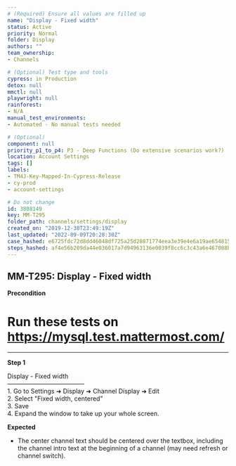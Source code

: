 ```yaml
---
# (Required) Ensure all values are filled up
name: "Display - Fixed width"
status: Active
priority: Normal
folder: Display
authors: ""
team_ownership: 
- Channels

# (Optional) Test type and tools
cypress: in Production
detox: null
mmctl: null
playwright: null
rainforest: 
- N/A
manual_test_environments: 
- Automated - No manual tests needed

# (Optional)
component: null
priority_p1_to_p4: P3 - Deep Functions (Do extensive scenarios work?)
location: Account Settings
tags: []
labels: 
- TM4J-Key-Mapped-In-Cypress-Release
- cy-prod
- account-settings

# Do not change
id: 3808149
key: MM-T295
folder_path: channels/settings/display
created_on: "2019-12-30T23:49:19Z"
last_updated: "2022-09-09T20:28:30Z"
case_hashed: e6725fdc72d8dd46048df725a25d28871774eea3e39e4e6a19ae654815ac20dba256ff5b60c20ba70e5f5e81a435029b
steps_hashed: af4e56b209da44e036017a7d94963136e0039f8cc6c3c43a6e467088b466d061ed1b9b50c776d8ecf691afb3cf4c9e94
---
```


## MM-T295: Display - Fixed width

**Precondition**

# Run these tests on <https://mysql.test.mattermost.com/>

---

**Step 1**

Display - Fixed width\
–––––––––––––––––––––––––\
1\. Go to Settings ➜ Display ➜ Channel Display ➜ Edit\
2\. Select "Fixed width, centered"\
3\. Save\
4\. Expand the window to take up your whole screen.

**Expected**

- The center channel text should be centered over the textbox, including the channel intro text at the beginning of a channel (may need refresh or channel switch).
